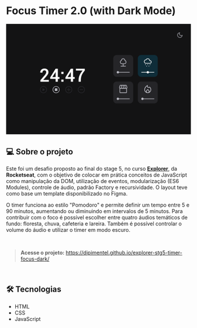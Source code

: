 # Focus Timer 2.0 (with Dark Mode)

[![](https://raw.githubusercontent.com/dipimentel/explorer-stg5-timer-focus-dark/main/print-focus-timer-dark-mode.png)](https://dipimentel.github.io/explorer-stg5-timer-focus-dark/)

## 💻 Sobre o projeto
Este foi um desafio proposto ao final do stage 5, no curso [**Explorer**](https://www.rocketseat.com.br/explorer), da **Rocketseat**, com o objetivo de colocar em prática conceitos de JavaScript como manipulação da DOM, utilização de eventos, modularização (ES6 Modules), controle de áudio, padrão Factory e recursividade. O layout teve como base um template disponibilizado no Figma.

O timer funciona ao estilo "Pomodoro" e permite definir um tempo entre 5 e 90 minutos, aumentando ou diminuindo em intervalos de 5 minutos. Para contribuir com o foco é possível escolher entre quatro áudios temáticos de fundo: floresta, chuva, cafeteria e lareira. Também é possível controlar o volume do áudio e utilizar o timer em modo escuro.

&nbsp;
>**Acesse o projeto:** <https://dipimentel.github.io/explorer-stg5-timer-focus-dark/>

&nbsp;
## 🛠 Tecnologias
- HTML
- CSS
- JavaScript
